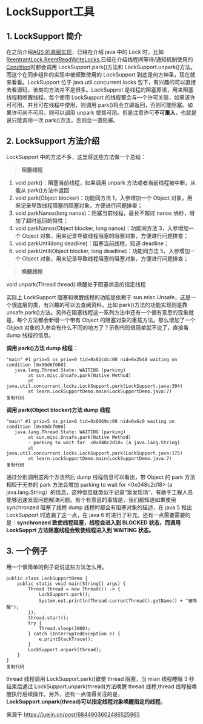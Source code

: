 # LockSupport工具

## 1. LockSupport 简介

在之前介绍[AQS 的底层实现](https://juejin.im/post/6844903601538596877)，已经在介绍 java 中的 Lock 时，比如[ReentrantLock](https://juejin.im/post/6844903601542807559),[ReentReadWriteLocks](https://juejin.im/post/6844903601546985485),已经在介绍线程间等待/通知机制使用的[Condition](https://juejin.im/post/6844903602419400718)时都会调用 LockSupport.park()方法和 LockSupport.unpark()方法。而这个在同步组件的实现中被频繁使用的 LockSupport 到底是何方神圣，现在就来看看。LockSupport 位于 java.util.concurrent.locks 包下，有兴趣的可以直接去看源码，该类的方法并不是很多。LockSupprot 是线程的阻塞原语，用来阻塞线程和唤醒线程。每个使用 LockSupport 的线程都会与一个许可关联，如果该许可可用，并且可在线程中使用，则调用 park()将会立即返回，否则可能阻塞。如果许可尚不可用，则可以调用 unpark 使其可用。但是注意许可**不可重入**，也就是说只能调用一次 park()方法，否则会一直阻塞。

## 2. LockSupport 方法介绍

LockSupport 中的方法不多，这里将这些方法做一个总结：

> **阻塞线程**

1. void park()：阻塞当前线程，如果调用 unpark 方法或者当前线程被中断，从能从 park()方法中返回
2. void park(Object blocker)：功能同方法 1，入参增加一个 Object 对象，用来记录导致线程阻塞的阻塞对象，方便进行问题排查；
3. void parkNanos(long nanos)：阻塞当前线程，最长不超过 nanos 纳秒，增加了超时返回的特性；
4. void parkNanos(Object blocker, long nanos)：功能同方法 3，入参增加一个 Object 对象，用来记录导致线程阻塞的阻塞对象，方便进行问题排查；
5. void parkUntil(long deadline)：阻塞当前线程，知道 deadline；
6. void parkUntil(Object blocker, long deadline)：功能同方法 5，入参增加一个 Object 对象，用来记录导致线程阻塞的阻塞对象，方便进行问题排查；

> **唤醒线程**

void unpark(Thread thread):唤醒处于阻塞状态的指定线程

实际上 LockSupport 阻塞和唤醒线程的功能是依赖于 sun.misc.Unsafe，这是一个很底层的类，有兴趣的可以去查阅资料，比如 park()方法的功能实现则是靠 unsafe.park()方法。另外在阻塞线程这一系列方法中还有一个很有意思的现象就是，每个方法都会新增一个带有 Object 的阻塞对象的重载方法。那么增加了一个 Object 对象的入参会有什么不同的地方了？示例代码很简单就不说了，直接看 dump 线程的信息。

**调用 park()方法 dump 线程**：

```
"main" #1 prio=5 os_prio=0 tid=0x02cdcc00 nid=0x2b48 waiting on condition [0x00d6f000]
   java.lang.Thread.State: WAITING (parking)
        at sun.misc.Unsafe.park(Native Method)
        at java.util.concurrent.locks.LockSupport.park(LockSupport.java:304)
        at learn.LockSupportDemo.main(LockSupportDemo.java:7)
复制代码
```

**调用 park(Object blocker)方法 dump 线程**

```
"main" #1 prio=5 os_prio=0 tid=0x0069cc00 nid=0x6c0 waiting on condition [0x00dcf000]
   java.lang.Thread.State: WAITING (parking)
        at sun.misc.Unsafe.park(Native Method)
        - parking to wait for  <0x048c2d18> (a java.lang.String)
        at java.util.concurrent.locks.LockSupport.park(LockSupport.java:175)
        at learn.LockSupportDemo.main(LockSupportDemo.java:7)
复制代码
```

通过分别调用这两个方法然后 dump 线程信息可以看出，带 Object 的 park 方法相较于无参的 park 方法会增加 parking to wait for <0x048c2d18> (a java.lang.String）的信息，这种信息就类似于记录“案发现场”，有助于工程人员能够迅速发现问题解决问题。有个有意思的事情是，我们都知道如果使用 synchronzed 阻塞了线程 dump 线程时都会有阻塞对象的描述，在 java 5 推出 LockSupport 时遗漏了这一点，在 java 6 时进行了补充。还有一点需要需要的是：**synchronzed 致使线程阻塞，线程会进入到 BLOCKED 状态，而调用 LockSupprt 方法阻塞线程会致使线程进入到 WAITING 状态。**

## 3. 一个例子

用一个很简单的例子说说这些方法怎么用。

```
public class LockSupportDemo {
    public static void main(String[] args) {
        Thread thread = new Thread(() -> {
            LockSupport.park();
            System.out.println(Thread.currentThread().getName() + "被唤醒");
        });
        thread.start();
        try {
            Thread.sleep(3000);
        } catch (InterruptedException e) {
            e.printStackTrace();
        }
        LockSupport.unpark(thread);
    }
}
复制代码
```

thread 线程调用 LockSupport.park()致使 thread 阻塞，当 mian 线程睡眠 3 秒结束后通过 LockSupport.unpark(thread)方法唤醒 thread 线程,thread 线程被唤醒执行后续操作。另外，还有一点值得关注的是，**LockSupport.unpark(thread)可以指定线程对象唤醒指定的线程**。


来源于 https://juejin.cn/post/6844903602486525965